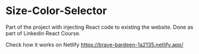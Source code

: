 # Size-Color-Selector
 Part of the project with injecting React code to existing the website. Done as part of Linkedin React Course.
 
 Check how it works on Netlify https://brave-bardeen-1a2135.netlify.app/
